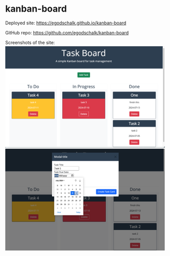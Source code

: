 # kanban-board

Deployed site: https://egodschalk.github.io/kanban-board

GitHub repo: https://github.com/egodschalk/kanban-board


Screenshots of the site:
![alt text](./Develop/assets/images/screenshot-main.png)
![alt text](./Develop/assets/images/screenshot-modal.png)
